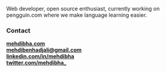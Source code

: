 Web developer, open source enthusiast, currently working on pengguin.com where we make language learning easier.



### Contact
**<a href="https://www.mehdibha.com">mehdibha.com</a>**
<br/>
**mehdibenhadjali@gmail.com**
<br/>
**<a href="https://www.linkedin.com/in/mehdibha/">linkedin.com/in/mehdibha</a>**
<br/>
**<a href="https://twitter.com/mehdibha_">twitter.com/mehdibha_</a>**


